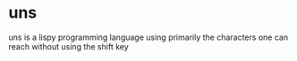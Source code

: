 # uns
uns is a lispy programming language using primarily the characters one can reach without using the shift key
